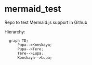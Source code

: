 # mermaid_test
Repo to test Mermaid.js support in Github

Hierarchy:
```mermaid
  graph TD;
      Pupa-->Konskaya;
      Pupa-->Tere;
      Tere-->Lupa;
      Konskaya-->Lupa;
```
